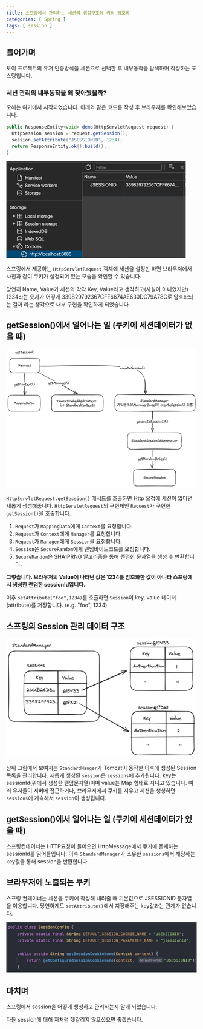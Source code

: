 ```yaml
---
title: 스프링에서 관리하는 세션의 생성구조와 키의 암호화
categories: [ Spring ]
tags: [ session ]
---
```


## 들어가며

토이 프로젝트의 유저 인증방식을 세션으로 선택한 후 내부동작을 탐색하며 작성하는 포스팅입니다.

### 세션 관리의 내부동작을 왜 찾아봤을까?

오해는 여기에서 시작되었습니다. 아래와 같은 코드를 작성 후 브라우저를 확인해보았습니다.

```java
public ResponseEntity<Void> demo(HttpServletRequest request) {
  HttpSession session = request.getSession();
  session.setAttribute("JSESSIONID", 1234);
  return ResponseEntity.ok().build();
}
```

![img.png](/assets/img/20240217/img.png)

스프링에서 제공하는 `HttpServletRequest` 객체에 세션을 설정만 하면 브라우저에서 사진과 같이 쿠키가 설정되어 있는 모습을 확인할 수 있습니다.

당연히 Name, Value가 세션의 각각 Key, Value라고 생각하고(사실이 아니었지만) 1234라는 숫자가 어떻게 339829792367CFF6674AE630DC79A78C로 암호화되는 걸까 라는 생각으로
내부 구현을 확인하게 되었습니다.

## getSession()에서 일어나는 일 (쿠키에 세션데이터가 없을 때)

![img_1.png](/assets/img/20240217/img_1.png)

`HttpServletRequest.getSession()` 메서드를 호출하면 Http 요청에 세션이 없다면 새롭게 생성해줍니다. `HttpServletRequest`의 구현체인 `Request`가 구현한 `getSession()`을 호출합니다.

1. `Request`가 `MappingData`에게 `Context`를 요청합니다.
2. `Request`가 `Context`에게 `Manager`를 요청합니다.
3. `Request`가 `Manager`에게 `Session`을 요청합니다.
4. `Session`은 `SecureRandom`에게 랜덤바이트코드를 요청합니다.
5. `SecureRandom`은 SHA1PRNG 알고리즘을 통해 랜덤한 문자열을 생성 후 반환합니다.

**그렇습니다. 브라우저의 Value에 나타난 값은 1234를 암호화한 값이 아니라 스프링에서 생성한 랜덤한 sessionId입니다.**

이후 `setAttribute("foo",1234)`를 호출하면 `Session`이 key, value 데이터(attribute)를 저장합니다. (e.g. "foo", 1234)

## 스프링의 Session 관리 데이터 구조

![img_2.png](/assets/img/20240217/img_2.png)

상위 그림에서 보여지는 `StandardManger`가 Tomcat이 동작한 이후에 생성된 Session 목록을 관리합니다. 새롭게 생성된 `session`은 `sessions`에 추가됩니다.
key는 sessionId(위에서 생성한 랜덤문자열)이며 value는 Map 형태로 지니고 있습니다. 여러 유저들이 서버에 접근하거나, 브라우저에서 쿠키를 지우고 세션을 생성하면 `sessions`에 계속해서 `session`이 생성됩니다.


## getSession()에서 일어나는 일 (쿠키에 세션데이터가 있을 때)

스프링컨테이너는 HTTP요청이 들어오면 HttpMessage에서 쿠키에 존재하는 sessionId를 읽어들입니다. 이후 `StandardManager`가 소유한 `sessions`에서 해당하는 key값을 통해 session을 반환합니다.


## 브라우저에 노출되는 쿠키

스프링 컨테이너는 세션을 쿠키에 작성해 내려줄 때 기본값으로 JSESSIONID 문자열을 이용합니다. 당연하게도 `setAttribute()`에서 지정해주는 key값과는 관계가 없습니다.

![SessionConfig.class](/assets/img/20240217/img_3.png)

## 마치며

스프링에서 session을 어떻게 생성하고 관리하는지 알게 되었습니다.

다들 session에 대해 저처럼 헷갈리지 않으셨으면 좋겠습니다.

